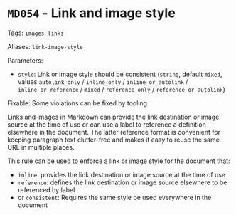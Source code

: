 # `MD054` - Link and image style

Tags: `images`, `links`

Aliases: `link-image-style`

Parameters:

- `style`: Link or image style should be consistent (`string`, default `mixed`,
  values `autolink_only` / `inline_only` / `inline_or_autolink` /
  `inline_or_reference` / `mixed` / `reference_only` / `reference_or_autolink`)

Fixable: Some violations can be fixed by tooling

Links and images in Markdown can provide the link destination or image source
at the time of use or can use a label to reference a definition elsewhere in
the document. The latter reference format is convenient for keeping paragraph
text clutter-free and makes it easy to reuse the same URL in multiple places.

This rule can be used to enforce a link or image style for the document that:

- `inline`: provides the link destination or image source at the time of use
- `reference`: defines the link destination or image source elsewhere to be
  referenced by label
- or `consistent`: Requires the same style be used everywhere in the document
